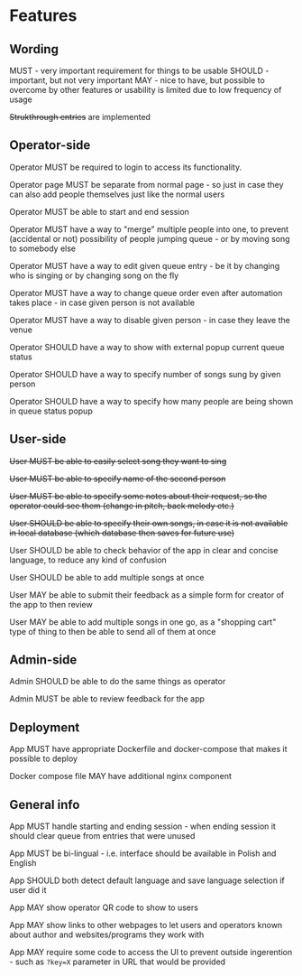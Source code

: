 # Features

## Wording

MUST - very important requirement for things to be usable
SHOULD - important, but not very important
MAY - nice to have, but possible to overcome by other features or usability is limited due to low frequency of usage

~~Strukthrough entries~~ are implemented

## Operator-side

Operator MUST be required to login to access its functionality.

Operator page MUST be separate from normal page - so just in case they can also add people themselves just like the normal users

Operator MUST be able to start and end session

Operator MUST have a way to "merge" multiple people into one, to prevent (accidental or not) possibility of people jumping queue - or by moving song to somebody else

Operator MUST have a way to edit given queue entry - be it by changing who is singing or by changing song on the fly

Operator MUST have a way to change queue order even after automation takes place - in case given person is not available

Operator MUST have a way to disable given person - in case they leave the venue

Operator SHOULD have a way to show with external popup current queue status

Operator SHOULD have a way to specify number of songs sung by given person

Operator SHOULD have a way to specify how many people are being shown in queue status popup

## User-side

~~User MUST be able to easily select song they want to sing~~

~~User MUST be able to specify name of the second person~~

~~User MUST be able to specify some notes about their request, so the operator could see them (change in pitch, back melody etc.)~~

~~User SHOULD be able to specify their own songs, in case it is not available in local database (which database then saves for future use)~~

User SHOULD be able to check behavior of the app in clear and concise language, to reduce any kind of confusion

User SHOULD be able to add multiple songs at once

User MAY be able to submit their feedback as a simple form for creator of the app to then review

User MAY be able to add multiple songs in one go, as a "shopping cart" type of thing to then be able to send all of them at once

## Admin-side

Admin SHOULD be able to do the same things as operator

Admin MUST be able to review feedback for the app

## Deployment

App MUST have appropriate Dockerfile and docker-compose that makes it possible to deploy

Docker compose file MAY have additional nginx component

## General info

App MUST handle starting and ending session - when ending session it should clear queue from entries that were unused

App MUST be bi-lingual - i.e. interface should be available in Polish and English

App SHOULD both detect default language and save language selection if user did it

App MAY show operator QR code to show to users

App MAY show links to other webpages to let users and operators known about author and websites/programs they work with

App MAY require some code to access the UI to prevent outside ingerention - such as `?key=X` parameter in URL that would be provided

